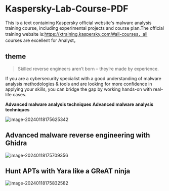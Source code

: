 # Kaspersky-Lab-Course-PDF
This is a text containing Kaspersky official website's malware analysis training course, including experimental projects and course plan.The official training website is:https://xtraining.kaspersky.com/#all-courses，all courses are excellent for Analyst。

## theme

>  Skilled reverse engineers aren’t born – they’re made by experience.

 If you are a cybersecurity specialist with a good understanding of malware analysis methodologies & tools and are looking for more confidence in applying your skills, you can bridge the gap by working hands-on with real-life cases.

**Advanced malware** **analysis techniques** **Advanced malware** **analysis techniques** 

![image-20240118175625342](https://githubwiki.oss-cn-shanghai.aliyuncs.com/img/typroa/image-20240118175625342.png)

## **Advanced malware** **reverse engineering** **with Ghidra**

![image-20240118175709356](https://githubwiki.oss-cn-shanghai.aliyuncs.com/img/typroa/image-20240118175709356.png)

## **Hunt APTs with Yara** **like a GReAT ninja**

![image-20240118175832582](https://githubwiki.oss-cn-shanghai.aliyuncs.com/img/typroa/image-20240118175832582.png)

